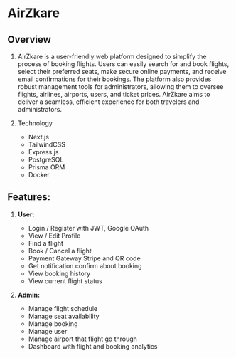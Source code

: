 # AirZkare

## Overview
1. AirZkare is a user-friendly web platform designed to simplify the process of booking flights. Users can easily search for and book flights, select their preferred seats, make secure online payments, and receive email confirmations for their bookings. The platform also provides robust management tools for administrators, allowing them to oversee flights, airlines, airports, users, and ticket prices. AirZkare aims to deliver a seamless, efficient experience for both travelers and administrators.

2. Technology
    - Next.js
    - TailwindCSS
    - Express.js
    - PostgreSQL
    - Prisma ORM
    - Docker

## Features:

1. **User:**
    - Login / Register with JWT, Google OAuth
    - View / Edit Profile
    - Find a flight
    - Book / Cancel a flight
    - Payment Gateway Stripe and QR code
    - Get notification confirm about booking
    - View booking history
    - View current flight status

2. **Admin:**
    - Manage flight schedule
    - Manage seat availability
    - Manage booking
    - Manage user
    - Manage airport that flight go through
    - Dashboard with flight and booking analytics
    
